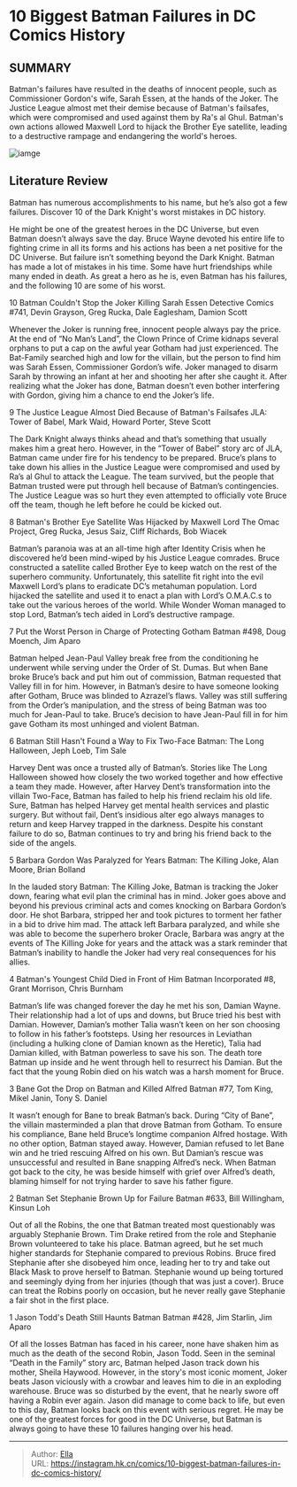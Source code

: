 # 10 Biggest Batman Failures in DC Comics History


## SUMMARY 


 Batman&#39;s failures have resulted in the deaths of innocent people, such as Commissioner Gordon&#39;s wife, Sarah Essen, at the hands of the Joker. 
 The Justice League almost met their demise because of Batman&#39;s failsafes, which were compromised and used against them by Ra&#39;s al Ghul. 
 Batman&#39;s own actions allowed Maxwell Lord to hijack the Brother Eye satellite, leading to a destructive rampage and endangering the world&#39;s heroes. 

![iamge](https://static1.srcdn.com/wordpress/wp-content/uploads/2023/11/batman-caped-crusader-dc.jpg)

## Literature Review

Batman has numerous accomplishments to his name, but he’s also got a few failures. Discover 10 of the Dark Knight&#39;s worst mistakes in DC history.




He might be one of the greatest heroes in the DC Universe, but even Batman doesn’t always save the day. Bruce Wayne devoted his entire life to fighting crime in all its forms and his actions has been a net positive for the DC Universe. But failure isn’t something beyond the Dark Knight.
Batman has made a lot of mistakes in his time. Some have hurt friendships while many ended in death. As great a hero as he is, even Batman has his failures, and the following 10 are some of his worst.









 








 10  Batman Couldn&#39;t Stop the Joker Killing Sarah Essen 
Detective Comics #741, Devin Grayson, Greg Rucka, Dale Eaglesham, Damion Scott
        

Whenever the Joker is running free, innocent people always pay the price. At the end of “No Man’s Land”, the Clown Prince of Crime kidnaps several orphans to put a cap on the awful year Gotham had just experienced. The Bat-Family searched high and low for the villain, but the person to find him was Sarah Essen, Commissioner Gordon’s wife. Joker managed to disarm Sarah by throwing an infant at her and shooting her after she caught it. After realizing what the Joker has done, Batman doesn’t even bother interfering with Gordon, giving him a chance to end the Joker’s life.





 9  The Justice League Almost Died Because of Batman&#39;s Failsafes 
JLA: Tower of Babel, Mark Waid, Howard Porter, Steve Scott
        

The Dark Knight always thinks ahead and that’s something that usually makes him a great hero. However, in the “Tower of Babel” story arc of JLA, Batman came under fire for his tendency to be prepared. Bruce’s plans to take down his allies in the Justice League were compromised and used by Ra’s al Ghul to attack the League. The team survived, but the people that Batman trusted were put through hell because of Batman’s contingencies. The Justice League was so hurt they even attempted to officially vote Bruce off the team, though he left before he could be kicked out.





 8  Batman&#39;s Brother Eye Satellite Was Hijacked by Maxwell Lord 
The Omac Project, Greg Rucka, Jesus Saiz, Cliff Richards, Bob Wiacek
        

Batman’s paranoia was at an all-time high after Identity Crisis when he discovered he’d been mind-wiped by his Justice League comrades. Bruce constructed a satellite called Brother Eye to keep watch on the rest of the superhero community. Unfortunately, this satellite fit right into the evil Maxwell Lord’s plans to eradicate DC’s metahuman population. Lord hijacked the satellite and used it to enact a plan with Lord’s O.M.A.C.s to take out the various heroes of the world. While Wonder Woman managed to stop Lord, Batman’s tech aided in Lord’s destructive rampage.





 7  Put the Worst Person in Charge of Protecting Gotham 
Batman #498, Doug Moench, Jim Aparo
        

Batman helped Jean-Paul Valley break free from the conditioning he underwent while serving under the Order of St. Dumas. But when Bane broke Bruce’s back and put him out of commission, Batman requested that Valley fill in for him. However, in Batman’s desire to have someone looking after Gotham, Bruce was blinded to Azrazel’s flaws. Valley was still suffering from the Order’s manipulation, and the stress of being Batman was too much for Jean-Paul to take. Bruce’s decision to have Jean-Paul fill in for him gave Gotham its most unhinged and violent Batman.





 6  Batman Still Hasn&#39;t Found a Way to Fix Two-Face 
Batman: The Long Halloween, Jeph Loeb, Tim Sale
        

Harvey Dent was once a trusted ally of Batman’s. Stories like The Long Halloween showed how closely the two worked together and how effective a team they made. However, after Harvey Dent’s transformation into the villain Two-Face, Batman has failed to help his friend reclaim his old life. Sure, Batman has helped Harvey get mental health services and plastic surgery. But without fail, Dent’s insidious alter ego always manages to return and keep Harvey trapped in the darkness. Despite his constant failure to do so, Batman continues to try and bring his friend back to the side of the angels.





 5  Barbara Gordon Was Paralyzed for Years 
Batman: The Killing Joke, Alan Moore, Brian Bolland


 







In the lauded story Batman: The Killing Joke, Batman is tracking the Joker down, fearing what evil plan the criminal has in mind. Joker goes above and beyond his previous criminal acts and comes knocking on Barbara Gordon’s door. He shot Barbara, stripped her and took pictures to torment her father in a bid to drive him mad. The attack left Barbara paralyzed, and while she was able to become the superhero broker Oracle, Barbara was angry at the events of The Killing Joke for years and the attack was a stark reminder that Batman’s inability to handle the Joker had very real consequences for his allies.





 4  Batman&#39;s Youngest Child Died in Front of Him 
Batman Incorporated #8, Grant Morrison, Chris Burnham


 







Batman’s life was changed forever the day he met his son, Damian Wayne. Their relationship had a lot of ups and downs, but Bruce tried his best with Damian. However, Damian’s mother Talia wasn’t keen on her son choosing to follow in his father’s footsteps. Using her resources in Leviathan (including a hulking clone of Damian known as the Heretic), Talia had Damian killed, with Batman powerless to save his son. The death tore Batman up inside and he went through hell to resurrect his Damian. But the fact that the young Robin died on his watch was a harsh moment for Bruce.





 3  Bane Got the Drop on Batman and Killed Alfred 
Batman #77, Tom King, Mikel Janin, Tony S. Daniel
        

It wasn’t enough for Bane to break Batman’s back. During “City of Bane”, the villain masterminded a plan that drove Batman from Gotham. To ensure his compliance, Bane held Bruce’s longtime companion Alfred hostage. With no other option, Batman stayed away. However, Damian refused to let Bane win and he tried rescuing Alfred on his own. But Damian’s rescue was unsuccessful and resulted in Bane snapping Alfred’s neck. When Batman got back to the city, he was beside himself with grief over Alfred’s death, blaming himself for not trying harder to save his father figure.





 2  Batman Set Stephanie Brown Up for Failure 
Batman #633, Bill Willingham, Kinsun Loh
        

Out of all the Robins, the one that Batman treated most questionably was arguably Stephanie Brown. Tim Drake retired from the role and Stephanie Brown volunteered to take his place. Batman agreed, but he set much higher standards for Stephanie compared to previous Robins. Bruce fired Stephanie after she disobeyed him once, leading her to try and take out Black Mask to prove herself to Batman. Stephanie wound up being tortured and seemingly dying from her injuries (though that was just a cover). Bruce can treat the Robins poorly on occasion, but he never really gave Stephanie a fair shot in the first place.





 1  Jason Todd&#39;s Death Still Haunts Batman 
Batman #428, Jim Starlin, Jim Aparo


 







Of all the losses Batman has faced in his career, none have shaken him as much as the death of the second Robin, Jason Todd. Seen in the seminal “Death in the Family” story arc, Batman helped Jason track down his mother, Sheila Haywood. However, in the story&#39;s most iconic moment, Joker beats Jason viciously with a crowbar and leaves him to die in an exploding warehouse. Bruce was so disturbed by the event, that he nearly swore off having a Robin ever again. Jason did manage to come back to life, but even to this day, Batman looks back on this event with serious regret.
He may be one of the greatest forces for good in the DC Universe, but Batman is always going to have these 10 failures hanging over his head.

---

> Author: [Ella](https://instagram.hk.cn/)  
> URL: https://instagram.hk.cn/comics/10-biggest-batman-failures-in-dc-comics-history/  


